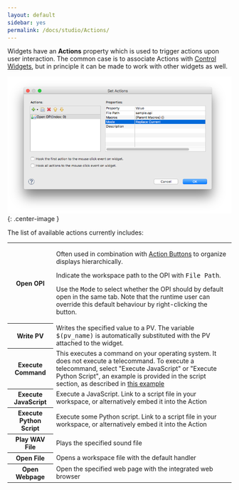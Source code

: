 ```yaml
---
layout: default
sidebar: yes
permalink: /docs/studio/Actions/
---
```


Widgets have an **Actions** property which is used to trigger actions upon user interaction. The common case is to associate Actions with [Control Widgets](/docs/studio/Control_Widgets/), but in principle it can be made to work with other widgets as well.

![Sample Action](/assets/studio/open-opi-action.png){: .center-image }

The list of available actions currently includes:

<table class="inline">
    <tr>
        <th>Open OPI</th>
        <td>
            <p>Often used in combination with <a href="/docs/studio/Control_Widgets/#action-button">Action Buttons</a> to organize displays hierarchically.</p>
            <p>Indicate the workspace path to the OPI with <tt>File Path</tt>.</p>
            <p>Use the <tt>Mode</tt> to select whether the OPI should by default open in the same tab. Note that the runtime user can override this default behaviour by right-clicking the button.</p>
        </td>
    </tr>
    <tr>
        <th>Write PV</th>
        <td>Writes the specified value to a PV. The variable <tt>$(pv_name)</tt> is automatically substituted with the PV attached to the widget.</td>
    </tr>
    <tr>
        <th>Execute Command</th>
        <td>This executes a command on your operating system. It does not execute a telecommand. To execute a telecommand, select "Execute JavaScript" or "Execute Python Script", an example is provided in the script section, as described in 
        <a href="../Scripts/Example_Action_Telecommand/" title="Action Telecommand">this example</a></td>
    </tr>
    <tr>
        <th>Execute JavaScript</th>
        <td>Execute a JavaScript. Link to a script file in your workspace, or alternatively embed it into the Action</td>
    </tr>
    <tr>
        <th>Execute Python Script</th>
        <td>Execute some Python script. Link to a script file in your workspace, or alternatively embed it into the Action</td>
    </tr>
    <tr>
        <th>Play WAV File</th>
        <td>Plays the specified sound file</td>
    </tr>
    <tr>
        <th>Open File</th>
        <td>Opens a workspace file with the default handler</td>
    </tr>
    <tr>
        <th>Open Webpage</th>
        <td>Open the specified web page with the integrated web browser</td>
    </tr>
</table>
